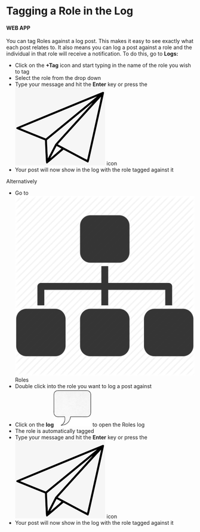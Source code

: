 # Tagging a Role in the Log

#### WEB APP

You can tag Roles against a log post. This makes it easy to see exactly what each post relates to. It also means you can log a post against a role and the individual in that role will receive a notification. To do this, go to **Logs:**

* Click on the **+Tag** icon and start typing in the name of the role you wish to tag
* Select the role from the drop down
* Type your message and hit the **Enter** key or press the<img src="../../.gitbook/assets/paper airplane icon.png" alt="" data-size="line"> icon
* Your post will now show in the log with the role tagged against it

Alternatively

* Go to <img src="../../.gitbook/assets/roles (1).png" alt="" data-size="line"> Roles
* Double click into the role you want to log a post against
* Click on the **log**<img src="../../.gitbook/assets/speech box icon.png" alt="" data-size="line"> to open the Roles log
* The role is automatically tagged
* Type your message and hit the **Enter** key or press the<img src="../../.gitbook/assets/paper airplane icon.png" alt="" data-size="line"> icon
* Your post will now show in the log with the role tagged against it
